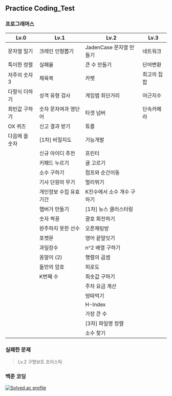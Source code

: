 ## Practice Coding_Test

### 프로그래머스

| **Lv.0**       | **Lv.1**               | **Lv.2**                   | **Lv.3**    |
| -------------- | ---------------------- | -------------------------- | ----------- |
| 문자열 밀기    | 크레인 인형뽑기        | JadenCase 문자열 만들기    | 네트워크    |
| 특이한 정렬    | 실패율                 | 큰 수 만들기               | 단어변환    |
| 저주의 숫자 3  | 체육복                 | 카펫                       | 최고의 집합 |
| 다항식 더하기  | 성격 유형 검사         | 게임맵 최단거리            | 야근지수    |
| 최빈값 구하기  | 숫자 문자여과 영단어   | 타겟 넘버                  | 단속카메라  |
| OX 퀴즈        | 신고 결과 받기         | 튜플                       |             |
| 다음에 올 숫자 | [1차] 비밀지도         | 기능개발                   |             |
|                | 신규 아이디 추천       | 프린터                     |             |
|                | 키패드 누르기          | 귤 고르기                  |             |
|                | 소수 구하기            | 점프와 순간이동            |             |
|                | 기사 단원의 무기       | 멀리뛰기                   |             |
|                | 개인정보 수집 유효기간 | K진수에서 소수 개수 구하기 |             |
|                | 햄버거 만들기          | [1차] 뉴스 클러스터링      |             |
|                | 숫자 짝꿍              | 괄호 회전하기              |             |
|                | 완주하지 못한 선수     | 오픈채팅방                 |             |
|                | 포켓몬                 | 영어 끝말잇기              |             |
|                | 과일장수               | n^2 배열 구하기            |             |
|                | 옹알이 (2)             | 행렬의 곱셈                |             |
|                | 둘만의 암호            | 피로도                     |             |
|                | K번째 수               | 최솟값 구하기              |             |
|                |                        | 주차 요금 계산             |             |
|                |                        | 땅따먹기                   |             |
|                |                        | H-Index                    |             |
|                |                        | 가장 큰 수                 |             |
|                |                        | [3차] 파일명 정렬          |             |
|                |                        | 소수 찾기                  |             |

### 실패한 문제

> Lv.2 구명보트 조이스틱

### 백준 코딩

[![Solved.ac
profile](http://mazassumnida.wtf/api/v2/generate_badge?boj=eodrmfdl1004)](https://solved.ac/eodrmfdl1004)
